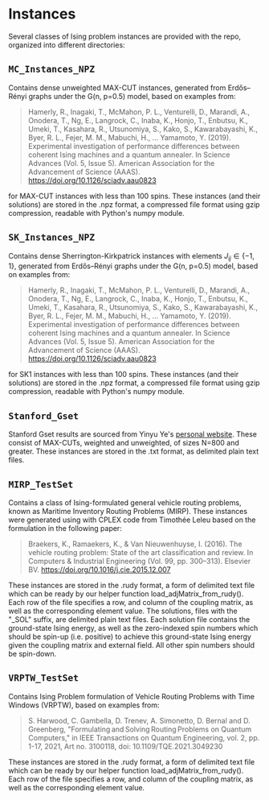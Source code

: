 # Instances 

Several classes of Ising problem instances are provided with the repo, organized into different directories:

## `MC_Instances_NPZ`
Contains dense unweighted MAX-CUT instances, generated from Erdős–Rényi graphs under the G(n, p=0.5) model, based on examples from: 
> Hamerly, R., Inagaki, T., McMahon, P. L., Venturelli, D., Marandi, A., Onodera, T., Ng, E., Langrock, C., Inaba, K., Honjo, T., Enbutsu, K., Umeki, T., Kasahara, R., Utsunomiya, S., Kako, S., Kawarabayashi, K., Byer, R. L., Fejer, M. M., Mabuchi, H., … Yamamoto, Y. (2019). Experimental investigation of performance differences between coherent Ising machines and a quantum annealer. In Science Advances (Vol. 5, Issue 5). American Association for the Advancement of Science (AAAS). https://doi.org/10.1126/sciadv.aau0823

for MAX-CUT instances with less than 100 spins. These instances (and their solutions) are stored in the .npz format, a compressed file format using gzip compression, readable with Python's numpy module.

## `SK_Instances_NPZ`
Contains dense Sherrington-Kirkpatrick instances with elements $J_{ij} \in \{ -1, 1\}$, generated from Erdős–Rényi graphs under the G(n, p=0.5) model, based on examples from: 
> Hamerly, R., Inagaki, T., McMahon, P. L., Venturelli, D., Marandi, A., Onodera, T., Ng, E., Langrock, C., Inaba, K., Honjo, T., Enbutsu, K., Umeki, T., Kasahara, R., Utsunomiya, S., Kako, S., Kawarabayashi, K., Byer, R. L., Fejer, M. M., Mabuchi, H., … Yamamoto, Y. (2019). Experimental investigation of performance differences between coherent Ising machines and a quantum annealer. In Science Advances (Vol. 5, Issue 5). American Association for the Advancement of Science (AAAS). https://doi.org/10.1126/sciadv.aau0823

for SK1 instances with less than 100 spins. These instances (and their solutions) are stored in the .npz format, a compressed file format using gzip compression, readable with Python's numpy module.

## `Stanford_Gset`
Stanford Gset results are sourced from Yinyu Ye's [personal website](http://web.stanford.edu/~yyye/yyye/Gset/). These consist of MAX-CUTs, weighted and unweighted, of sizes N=800 and greater. These instances are stored in the .txt format, as delimited plain text files.

## `MIRP_TestSet`
Contains a class of Ising-formulated general vehicle routing problems, known as Maritime Inventory Routing Problems (MIRP). These instances were generated using with CPLEX code from Timothée Leleu based on the formulation in the following paper:
>Braekers, K., Ramaekers, K., & Van Nieuwenhuyse, I. (2016). The vehicle routing problem: State of the art classification and review. In Computers &amp; Industrial Engineering (Vol. 99, pp. 300–313). Elsevier BV. https://doi.org/10.1016/j.cie.2015.12.007

These instances are stored in the .rudy format, a form of delimited text file which can be ready by our helper function load_adjMatrix_from_rudy(). Each row of the file specifies a row, and column of the coupling matrix, as well as the corresponding element value. The solutions, files with the "_SOL" suffix, are delimited plain text files. Each solution file contains the ground-state Ising energy, as well as the zero-indexed spin numbers which should be spin-up (i.e. positive) to achieve this ground-state Ising energy given the coupling matrix and external field. All other spin numbers should be spin-down.

## `VRPTW_TestSet`
Contains Ising Problem formulation of Vehicle Routing Problems with Time Windows (VRPTW), based on examples from:
>S. Harwood, C. Gambella, D. Trenev, A. Simonetto, D. Bernal and D. Greenberg, "Formulating and Solving Routing Problems on Quantum Computers," in IEEE Transactions on Quantum Engineering, vol. 2, pp. 1-17, 2021, Art no. 3100118, doi: 10.1109/TQE.2021.3049230

These instances are stored in the .rudy format, a form of delimited text file which can be ready by our helper function load_adjMatrix_from_rudy(). Each row of the file specifies a row, and column of the coupling matrix, as well as the corresponding element value.

